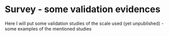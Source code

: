 # Survey - some validation evidences
 Here I will put some validation studies of the scale used (yet unpublished) - some examples of the mentioned studies